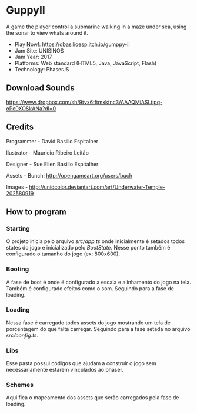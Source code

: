 # GuppyII

A game the player control a submarine walking in a maze under sea, using the sonar to view whats around it.

- Play Now!: https://dbasilioesp.itch.io/gumppy-ii
- Jam Site: UNISINOS
- Jam Year: 2017
- Platforms: Web standard (HTML5, Java, JavaScript, Flash)
- Technology: PhaserJS

## Download Sounds

https://www.dropbox.com/sh/9tvx6tftmxktnc3/AAAQMiASLtipq-oPc0XOSkANa?dl=0

## Credits

Programmer - David Basilio Espitalher

Ilustrator - Mauricio Ribeiro Leitão

Designer - Sue Ellen Basilio Espitalher

Assets - Bunch: http://opengameart.org/users/buch

Images 
	- http://unidcolor.deviantart.com/art/Underwater-Temple-202580919

## How to program

### Starting

O projeto inicia pelo arquivo _src/app.ts_ onde inicialmente é setados todos states do jogo e inicializado pelo _BootState_. Nesse ponto também é configurado o tamanho do jogo (ex: 800x600).

### Booting

A fase de boot é onde é configurado a escala e alinhamento do jogo na tela. Também é configurado efeitos como o som. Seguindo para a fase de loading.

### Loading

Nessa fase é carregado todos assets do jogo mostrando um tela de porcentagem do que falta carregar. Seguindo para a fase setada no arquivo _src/config.ts_.

### Libs

Esse pasta possui códigos que ajudam a construir o jogo sem necessariamente estarem vinculados ao phaser.

### Schemes

Aqui fica o mapeamento dos assets que serão carregados pela fase de loading.